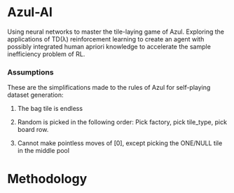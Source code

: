 # Azul-AI
Using neural networks to master the tile-laying game of Azul. Exploring the applications of TD(λ) reinforcement learning to create an agent with possibly integrated human apriori knowledge to accelerate the sample inefficiency problem of RL. 


### Assumptions
These are the simplifications made to the rules of Azul for self-playing dataset generation:

1. The bag tile is endless

2. Random is picked in the following order: Pick factory, pick tile_type, pick board row.

3. Cannot make pointless moves of [0], except picking the ONE/NULL tile in the middle pool



# Methodology

